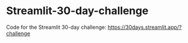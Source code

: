 # Streamlit-30-day-challenge
Code for the Streamlit 30-day challenge: https://30days.streamlit.app/?challenge
